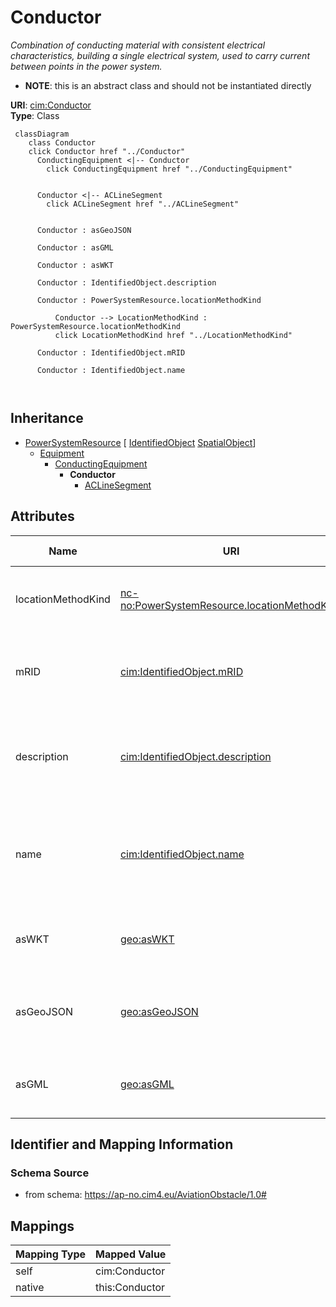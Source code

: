 # Conductor


_Combination of conducting material with consistent electrical characteristics, building a single electrical system, used to carry current between points in the power system._




* __NOTE__: this is an abstract class and should not be instantiated directly


**URI**: [cim:Conductor](http://iec.ch/TC57/CIM100#Conductor)<br />
**Type**: Class




```mermaid
 classDiagram
    class Conductor
    click Conductor href "../Conductor"
      ConductingEquipment <|-- Conductor
        click ConductingEquipment href "../ConductingEquipment"
      

      Conductor <|-- ACLineSegment
        click ACLineSegment href "../ACLineSegment"
      
      
      Conductor : asGeoJSON
        
      Conductor : asGML
        
      Conductor : asWKT
        
      Conductor : IdentifiedObject.description
        
      Conductor : PowerSystemResource.locationMethodKind
        
          Conductor --> LocationMethodKind : PowerSystemResource.locationMethodKind
          click LocationMethodKind href "../LocationMethodKind"
        
      Conductor : IdentifiedObject.mRID
        
      Conductor : IdentifiedObject.name
        
      
```





## Inheritance
* [PowerSystemResource](PowerSystemResource.md) [ [IdentifiedObject](IdentifiedObject.md) [SpatialObject](SpatialObject.md)]
    * [Equipment](Equipment.md)
        * [ConductingEquipment](ConductingEquipment.md)
            * **Conductor**
                * [ACLineSegment](ACLineSegment.md)



## Attributes


| Name | URI | Cardinality and Range | Description | Inheritance |
| ---  | --- | --- | --- | --- |
| locationMethodKind | [nc-no:PowerSystemResource.locationMethodKind](https://ap-no.cim4.eu/AviationObstacle/1.0#PowerSystemResource.locationMethodKind) | 0..1 <br />  [LocationMethodKind](LocationMethodKind.md)  | Possible methods to derive geographical location | [PowerSystemResource](PowerSystemResource.md) |
| mRID | [cim:IdentifiedObject.mRID](http://iec.ch/TC57/CIM100#IdentifiedObject.mRID) | 0..1 <br />  string  | Master resource identifier issued by a model authority | [IdentifiedObject](IdentifiedObject.md) |
| description | [cim:IdentifiedObject.description](http://iec.ch/TC57/CIM100#IdentifiedObject.description) | 0..1 <br />  string  | The description is a free human readable text describing or naming the object | [IdentifiedObject](IdentifiedObject.md) |
| name | [cim:IdentifiedObject.name](http://iec.ch/TC57/CIM100#IdentifiedObject.name) | 0..1 <br />  string  | The name is any free human readable and possibly non unique text naming the o... | [IdentifiedObject](IdentifiedObject.md) |
| asWKT | [geo:asWKT](http://www.opengis.net/ont/geosparql#asWKT) | 0..1 <br />  string  | Geometric representation of the spatial object in WKT format | [SpatialObject](SpatialObject.md) |
| asGeoJSON | [geo:asGeoJSON](http://www.opengis.net/ont/geosparql#asGeoJSON) | 0..1 <br />  string  | Geometric representation of the spatial object in GeoJSON format | [SpatialObject](SpatialObject.md) |
| asGML | [geo:asGML](http://www.opengis.net/ont/geosparql#asGML) | 0..1 <br />  string  | Geometric representation of the spatial object in GML format | [SpatialObject](SpatialObject.md) |









## Identifier and Mapping Information







### Schema Source


* from schema: https://ap-no.cim4.eu/AviationObstacle/1.0#





## Mappings

| Mapping Type | Mapped Value |
| ---  | ---  |
| self | cim:Conductor |
| native | this:Conductor |




